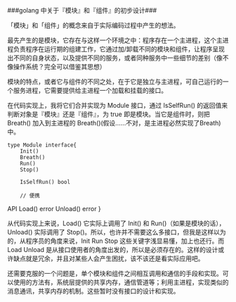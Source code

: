 ###golang 中关于『模块』和『组件』的初步设计###

「模块」和「组件」的概念来自于实际编码过程中产生的想法。

最先产生的是模块，它存在与这样一个环境之中：程序存在一个主进程，这个主进程负责程序在运行期的组建工作，它通过加/卸载不同的模块和组件，让程序呈现出不同的自身状态，以及提供不同的服务，或者同种服务中一些细节的差别（像不像操作系统？完全可以借鉴其思想）

模块的特点，或者它与组件的不同之处，在于它是独立与主进程，可自己运行的一个服务进程，它需要提供给主进程一个加载和挂载的接口。

在代码实现上，我将它们合并实现为 Module 接口，通过 IsSelfRun() 的返回值来判断对象是『模块』还是『组件』，为 true 即是模块。当它是组件时，则把 Breath() 加入到主进程的 Breath()(假设……不对，是主进程必然实现了Breath)中。

	type Module interface{
		Init()
		Breath()
		Run()
		Stop()
		
		IsSelfRun() bool
		
		// 便携
API
		Load() error
		Unload() error
	}
	 
从代码实现上来说，Load() 它实际上调用了 Init() 和 Run()（如果是模块的话），Unload() 实际调用了 Stop()。所以，也许并不需要这么多接口，但我是这样以为的，从程序员的角度来说，Init Run Stop 这些关键字浅显易懂，加上也还行。而 Load Unload 是从接口使用者的角度出发的，所以是必须存在的。这样的设计或许缺点就是冗余，并且对某些人会产生困扰，该不该还是看实际应用吧。

还需要克服的一个问题是，单个模块和组件之间相互调用和通信的手段和实现。可以使用的方法有，系统层提供的共享内存，通信管道等；利用主进程，实现类似的消息通讯，共享内存的机制。这些暂时没有接口的设计和实现。                                            